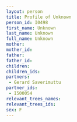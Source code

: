 ```yaml
---
layout: person
title: Profile of Unknown
person_id: I0498
first_name: Unknown
last_name: Unknown
full_name: Unknown
mother: 
mother_id: 
father: 
father_id: 
children:
children_ids:
partners:
 - Gerard Saverimuttu
partner_ids:
 - I500054
relevant_trees_names:
relevant_trees_ids:
sex: F
---
```


